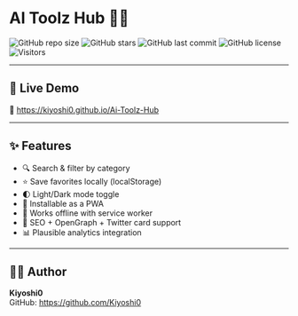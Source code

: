 # AI Toolz Hub 🔧🤖

![GitHub repo size](https://img.shields.io/github/repo-size/Kiyoshi0/Ai-Toolz-Hub)
![GitHub stars](https://img.shields.io/github/stars/Kiyoshi0/Ai-Toolz-Hub?style=social)
![GitHub last commit](https://img.shields.io/github/last-commit/Kiyoshi0/Ai-Toolz-Hub)
![GitHub license](https://img.shields.io/github/license/Kiyoshi0/Ai-Toolz-Hub)
![Visitors](https://visitor-badge.laobi.icu/badge?page_id=Kiyoshi0.Ai-Toolz-Hub)

---

## 🔗 Live Demo  
📍 https://kiyoshi0.github.io/Ai-Toolz-Hub

---

## ✨ Features

- 🔍 Search & filter by category  
- ⭐ Save favorites locally (localStorage)  
- 🌓 Light/Dark mode toggle  
- 📲 Installable as a PWA  
- 📡 Works offline with service worker  
- 🔗 SEO + OpenGraph + Twitter card support  
- 📊 Plausible analytics integration  

---

## 👨‍💻 Author

**Kiyoshi0**  
GitHub: https://github.com/Kiyoshi0
